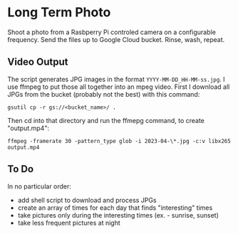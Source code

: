 # Long Term Photo

Shoot a photo from a Rasbperry Pi controled camera on a configurable frequency. Send the files up to Google Cloud bucket. Rinse, wash, repeat.


## Video Output

The script generates JPG images in the format `YYYY-MM-DD_HH-MM-ss.jpg`. I use ffmpeg to put those all together into an mpeg video. First I download all JPGs from the bucket (probably not the best) with this command:

```
gsutil cp -r gs://<bucket_name>/ .
```

Then cd into that directory and run the ffmepg command, to create "output.mp4":

```
ffmpeg -framerate 30 -pattern_type glob -i 2023-04-\*.jpg -c:v libx265 output.mp4
```


## To Do

In no particular order:
- add shell script to download and process JPGs
- create an array of times for each day that finds "interesting" times
- take pictures only during the interesting times (ex. - sunrise, sunset)
- take less frequent pictures at night
